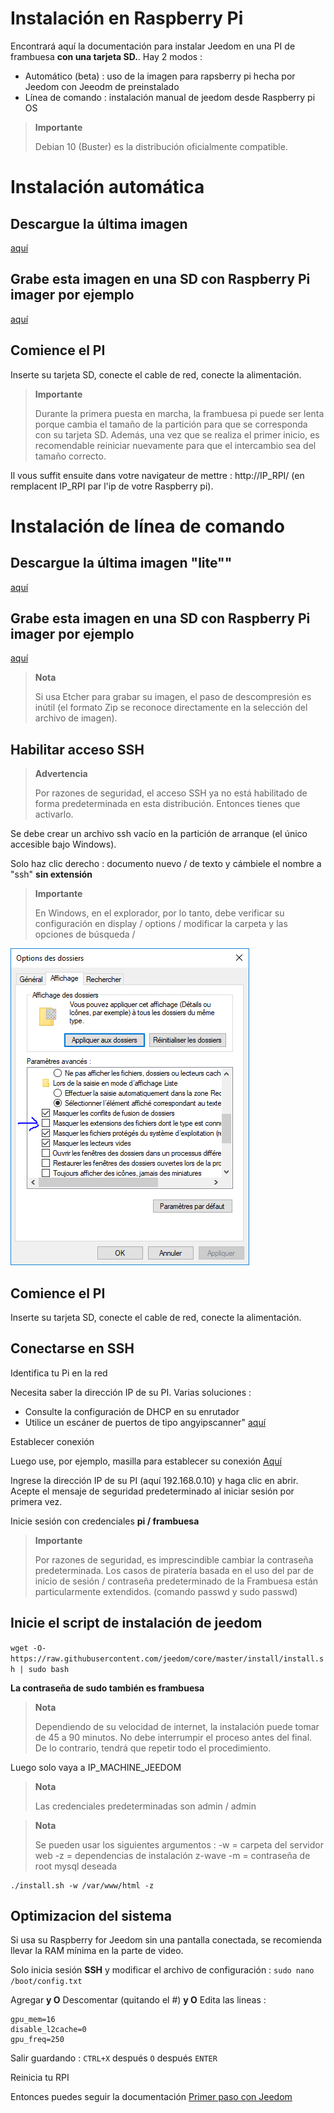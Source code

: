 # Instalación en Raspberry Pi

Encontrará aquí la documentación para instalar Jeedom en una PI de frambuesa **con una tarjeta SD.**. Hay 2 modos :

- Automático (beta) : uso de la imagen para rapsberry pi hecha por Jeedom con Jeeodm de preinstalado
- Línea de comando : instalación manual de jeedom desde Raspberry pi OS

> **Importante**
>
> Debian 10 (Buster) es la distribución oficialmente compatible.

# Instalación automática

## Descargue la última imagen

[aquí](https://images.jeedom.com/rpi/)

## Grabe esta imagen en una SD con Raspberry Pi imager por ejemplo

[aquí](https://www.raspberrypi.org/downloads/)

## Comience el PI

Inserte su tarjeta SD, conecte el cable de red, conecte la alimentación.

> **Importante**
>
> Durante la primera puesta en marcha, la frambuesa pi puede ser lenta porque cambia el tamaño de la partición para que se corresponda con su tarjeta SD. Además, una vez que se realiza el primer inicio, es recomendable reiniciar nuevamente para que el intercambio sea del tamaño correcto.

Il vous suffit ensuite dans votre navigateur de mettre : http://IP_RPI/ (en remplacent IP_RPI par l'ip de votre Raspberry pi).

# Instalación de línea de comando

## Descargue la última imagen "lite""

[aquí](https://downloads.raspberrypi.org/raspbian_lite_latest)

## Grabe esta imagen en una SD con Raspberry Pi imager por ejemplo

[aquí](https://www.raspberrypi.org/downloads/)

> **Nota**
>
> Si usa Etcher para grabar su imagen, el paso de descompresión es inútil (el formato Zip se reconoce directamente en la selección del archivo de imagen).

## Habilitar acceso SSH

> **Advertencia**
>
> Por razones de seguridad, el acceso SSH ya no está habilitado de forma predeterminada en esta distribución. Entonces tienes que activarlo.

Se debe crear un archivo ssh vacío en la partición de arranque (el único accesible bajo Windows).

Solo haz clic derecho : documento nuevo / de texto y cámbiele el nombre a "ssh" **sin extensión**

> **Importante**
>
> En Windows, en el explorador, por lo tanto, debe verificar su configuración en display / options / modificar la carpeta y las opciones de búsqueda /

![ExtensionFichier](images/ExtensionFichier.PNG)

## Comience el PI

Inserte su tarjeta SD, conecte el cable de red, conecte la alimentación.

## Conectarse en SSH

Identifica tu Pi en la red

Necesita saber la dirección IP de su PI. Varias soluciones :

-   Consulte la configuración de DHCP en su enrutador
-   Utilice un escáner de puertos de tipo angyipscanner" [aquí](http://angryip.org/download/#windows)

Establecer conexión

Luego use, por ejemplo, masilla para establecer su conexión [Aquí](http://www.putty.org/)

Ingrese la dirección IP de su PI (aquí 192.168.0.10) y haga clic en abrir. Acepte el mensaje de seguridad predeterminado al iniciar sesión por primera vez.

Inicie sesión con credenciales **pi / frambuesa**

> **Importante**
>
> Por razones de seguridad, es imprescindible cambiar la contraseña predeterminada. Los casos de piratería basada en el uso del par de inicio de sesión / contraseña predeterminado de la Frambuesa están particularmente extendidos. (comando passwd y sudo passwd)

## Inicie el script de instalación de jeedom

``wget -O- https://raw.githubusercontent.com/jeedom/core/master/install/install.sh | sudo bash``

**La contraseña de sudo también es frambuesa**

> **Nota**
>
> Dependiendo de su velocidad de internet, la instalación puede tomar de 45 a 90 minutos. No debe interrumpir el proceso antes del final. De lo contrario, tendrá que repetir todo el procedimiento.

Luego solo vaya a IP\_MACHINE\_JEEDOM

> **Nota**
>
> Las credenciales predeterminadas son admin / admin

> **Nota**
>
> Se pueden usar los siguientes argumentos : -w = carpeta del servidor web -z = dependencias de instalación z-wave -m = contraseña de root mysql deseada

````
./install.sh -w /var/www/html -z
````

## Optimizacion del sistema

Si usa su Raspberry for Jeedom sin una pantalla conectada, se recomienda llevar la RAM mínima en la parte de video.

Solo inicia sesión **SSH** y modificar el archivo de configuración : ``sudo nano /boot/config.txt``

Agregar **y O** Descomentar (quitando el #) **y O** Edita las lineas :

````
gpu_mem=16
disable_l2cache=0
gpu_freq=250
````

Salir guardando : ``CTRL+X`` después ``O`` después ``ENTER``

Reinicia tu RPI

Entonces puedes seguir la documentación [Primer paso con Jeedom](https://doc.jeedom.com/es_ES/premiers-pas/index)
